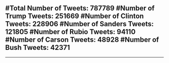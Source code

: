 #Total Number of Tweets: 787789 
#Number of Trump Tweets: 251669
#Number of Clinton Tweets: 228906
#Number of Sanders Tweets: 121805
#Number of Rubio Tweets: 94110
#Number of Carson Tweets: 48928
#Number of Bush Tweets: 42371
---
---

